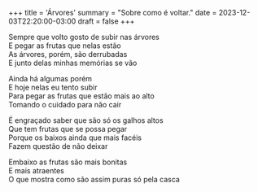 +++
title = 'Árvores'
summary = "Sobre como é voltar."
date = 2023-12-03T22:20:00-03:00
draft = false
+++

Sempre que volto gosto de subir nas árvores  
E pegar as frutas que nelas estão  
As árvores, porém, são derrubadas  
E junto delas minhas memórias se vão  

Ainda há algumas porém  
E hoje nelas eu tento subir  
Para pegar as frutas que estão mais ao alto  
Tomando o cuidado para não cair  

É engraçado saber que são só os galhos altos  
Que tem frutas que se possa pegar  
Porque os baixos ainda que mais facéis  
Fazem questão de não deixar  

Embaixo as frutas são mais bonitas  
E mais atraentes  
O que mostra como são assim puras só pela casca  
